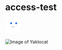 # access-test

![Gopher Icon](https://raw.githubusercontent.com/jba/access-test/master/icon-lang-go.svg)

![Image of Yaktocat](https://octodex.github.com/images/yaktocat.png)
